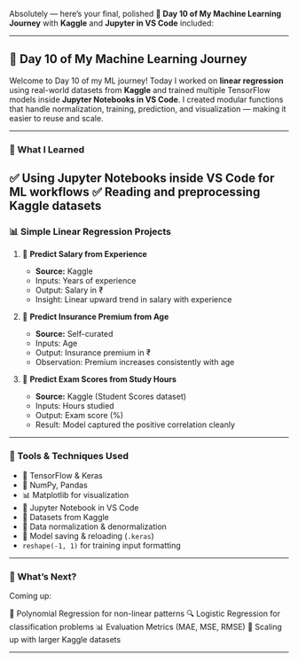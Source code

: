 Absolutely — here’s your final, polished **🌱 Day 10 of My Machine Learning Journey** with **Kaggle** and **Jupyter in VS Code** included:

---

## 🌱 Day 10 of My Machine Learning Journey

Welcome to Day 10 of my ML journey!
Today I worked on **linear regression** using real-world datasets from **Kaggle** and trained multiple TensorFlow models inside **Jupyter Notebooks in VS Code**. I created modular functions that handle normalization, training, prediction, and visualization — making it easier to reuse and scale.

---

### 📘 What I Learned

✅ Using Jupyter Notebooks inside VS Code for ML workflows
✅ Reading and preprocessing Kaggle datasets
---

### 📊 Simple Linear Regression Projects

1. 💼 **Predict Salary from Experience**

   * **Source:** Kaggle
   * Inputs: Years of experience
   * Output: Salary in ₹
   * Insight: Linear upward trend in salary with experience

2. 🧾 **Predict Insurance Premium from Age**

   * **Source:** Self-curated
   * Inputs: Age
   * Output: Insurance premium in ₹
   * Observation: Premium increases consistently with age

3. 🧠 **Predict Exam Scores from Study Hours**

   * **Source:** Kaggle (Student Scores dataset)
   * Inputs: Hours studied
   * Output: Exam score (%)
   * Result: Model captured the positive correlation cleanly
---
### 📌 Tools & Techniques Used

* 🧠 TensorFlow & Keras
* 🧮 NumPy, Pandas
* 📊 Matplotlib for visualization
* 📓 Jupyter Notebook in VS Code
* 📁 Datasets from Kaggle
* 🔄 Data normalization & denormalization
* 💾 Model saving & reloading (`.keras`)
* `reshape(-1, 1)` for training input formatting

---

### 🧠 What’s Next?

Coming up:

🔁 Polynomial Regression for non-linear patterns
🔍 Logistic Regression for classification problems
📊 Evaluation Metrics (MAE, MSE, RMSE)
📂 Scaling up with larger Kaggle datasets

---
